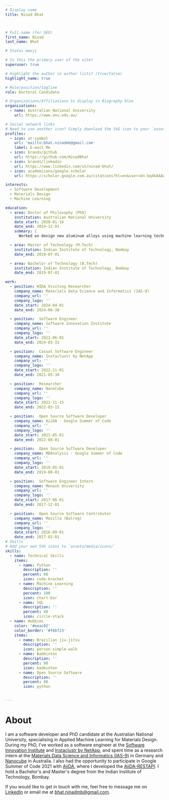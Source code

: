 ```yaml
---
# Display name
title: Ninad Bhat



# Full name (for SEO)
first_name: Ninad
last_name: Bhat

# Status emoji

# Is this the primary user of the site?
superuser: true

# Highlight the author in author lists? (true/false)
highlight_name: true

# Role/position/tagline
role: Doctoral Candidate

# Organizations/Affiliations to display in Biography blox
organizations:
  - name: Australian National University
    url: https://www.anu.edu.au/

# Social network links
# Need to use another icon? Simply download the SVG icon to your `assets/media/icons/` folder.
profiles:
  - icon: at-symbol
    url: 'mailto:bhat.ninadmb@gmail.com'
    label: E-mail Me
  - icon: brands/github
    url: https://github.com/NinadBhat
  - icon: brands/linkedin
    url: https://www.linkedin.com/in/ninad-bhat/
  - icon: academicons/google-scholar
    url: https://scholar.google.com.au/citations?hl=en&user=On-bq4kAAAAJ

interests:
  - Software Development
  - Materials Design
  - Machine Learning

education:
  - area: Doctor of Philosophy (PhD)
    institution: Australian National University
    date_start: 2020-01-16
    date_end: 2024-12-01
    summary: |
      Worked on design new aluminum alloys using machine learning techniques.

  - area: Master of Technology (M.Tech)
    institution: Indian Institute of Technology, Bombay
    date_end: 2019-07-01

  - area: Bachelor of Technology (B.Tech)
    institution: Indian Institute of Technology, Bombay
    date_end: 2019-07-01

work:
  - position: HIDA Visiting Researcher
    company_name: Materials Data Science and Informatics (IAS-9)
    company_url: ''
    company_logo: ''
    date_start: 2024-04-01
    date_end: 2024-06-30

  - position:  Software Engineer
    company_name: Software Innovation Institute
    company_url: ''
    company_logo: ''
    date_start: 2022-06-01
    date_end: 2024-03-31

  - position:  Casual Software Engineer
    company_name: Instaclustr by NetApp
    company_url: ''
    company_logo: ''
    date_start: 2022-11-01
    date_end: 2021-05-30

  - position:  Researcher
    company_name: NanoCube
    company_url: ''
    company_logo: ''
    date_start: 2021-11-15
    date_end: 2022-03-15

  - position:  Open Source Software Developer
    company_name: AiiDA - Google Summer of Code
    company_url: ''
    company_logo: ''
    date_start: 2021-05-01
    date_end: 2022-08-01

  - position:  Open Source Software Developer
    company_name: MDAnalysis - Google Summer of Code
    company_url: ''
    company_logo: ''
    date_start: 2019-05-01
    date_end: 2019-08-01

  - position:  Software Engineer Intern
    company_name: Monash University
    company_url: ''
    company_logo: ''
    date_start: 2017-06-01
    date_end: 2017-12-01

  - position:  Open Source Software Contributor
    company_name: Mozilla (Balrog)
    company_url: ''
    company_logo: ''
    date_start: 2016-09-01
    date_end: 2017-02-01
# Skills
# Add your own SVG icons to `assets/media/icons/`
skills:
  - name: Technical Skills
    items:
      - name: Python
        description: ''
        percent: 80
        icon: code-bracket
      - name: Machine Learning
        description: ''
        percent: 100
        icon: chart-bar
      - name: SQL
        description: ''
        percent: 40
        icon: circle-stack
  - name: Hobbies
    color: '#eeac02'
    color_border: '#f0bf23'
    items:
      - name: Brazilian jiu-jitsu
        description: ''
        icon: person-simple-walk
      - name: Badminton
        description: ''
        percent: 80
        icon: badminton
      - name: Open Source Software
        description: ''
        percent: 80
        icon: python


---
```


# About

I am a software developer and PhD candidate at the Australian National University, specialising in Applied Machine Learning for Materials Design. During my PhD, I've worked as a software engineer at the [Software Innovation Institute](https://sii.anu.edu.au/) and [Instaclustr by NetApp](https://www.instaclustr.com/), and spent time as a research intern at the [Materials Data Science and Informatics (IAS-9)](https://www.fz-juelich.de/en/ias/ias-9) in Germany and [Nanocube](https://www.nanocube.com.au/) in Australia. I also had the opportunity to participate in Google Summer of Code 2021 with [AiiDA](https://www.aiida.net/), where I developed the [AiiDA-RESTAPI](https://github.com/aiidateam/aiida-restapi). I hold a Bachelor's and Master's degree from the Indian Institute of Technology, Bombay.


If you would like to get in touch with me, feel free to message me on [LinkedIn](https://www.linkedin.com/in/ninad-bhat/) or email me at [bhat.ninadmb@gmail.com](mailto:bhat.ninadmb@gmail.com).
